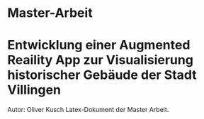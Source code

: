 # Master-Arbeit
# Entwicklung einer Augmented Reaility App zur Visualisierung historischer Gebäude der Stadt Villingen
Autor: Oliver Kusch
Latex-Dokument der Master Arbeit.
